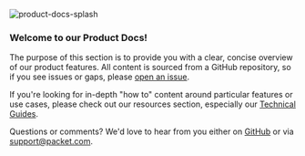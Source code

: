 <!--<meta>
{
    "title":"Packet Bare Metal Cloud Docs - DevOps Resources",
    "description":"Learn more about Packet and get started!",
    "tag":["Product documentation", "Getting started", "Contact us"]
}
</meta>-->

![product-docs-splash](/images/packet-product-docs.png)

### Welcome to our Product Docs!
The purpose of this section is to provide you with a clear, concise overview of our product features. All content is sourced from a GitHub repository, so if you see issues or gaps, please [open an issue](https://github.com/packethost/docs/issues/new).

If you're looking for in-depth "how to" content around particular features or use cases, please check out our resources section, especially our [Technical Guides](https://www.packet.com/resources/guides).

Questions or comments? We'd love to hear from you either on [GitHub](https://github.com/packethost/docs) or via [support@packet.com](mailto:support@packet.com).
